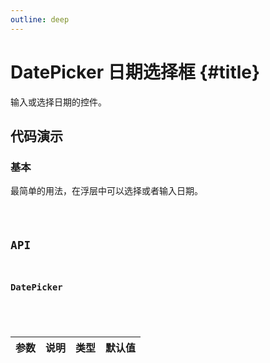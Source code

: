 ```yaml
---
outline: deep
---
```


# DatePicker 日期选择框 {#title}

输入或选择日期的控件。

## 代码演示

### 基本

最简单的用法，在浮层中可以选择或者输入日期。

<Code path="date-picker/Base" />

## API

### DatePicker

<div class="vp-table">

| 参数      | 说明 | 类型 | 默认值
| ----------- | ----------- | ----------- | ----------- |

</div>